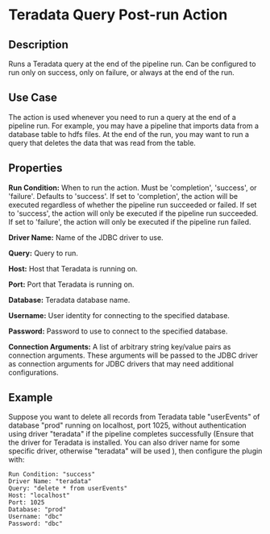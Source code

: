 # Teradata Query Post-run Action


Description
-----------
Runs a Teradata query at the end of the pipeline run.
Can be configured to run only on success, only on failure, or always at the end of the run.


Use Case
--------
The action is used whenever you need to run a query at the end of a pipeline run.
For example, you may have a pipeline that imports data from a database table to
hdfs files. At the end of the run, you may want to run a query that deletes the data
that was read from the table.


Properties
----------
**Run Condition:** When to run the action. Must be 'completion', 'success', or 'failure'. Defaults to 'success'.
If set to 'completion', the action will be executed regardless of whether the pipeline run succeeded or failed.
If set to 'success', the action will only be executed if the pipeline run succeeded.
If set to 'failure', the action will only be executed if the pipeline run failed.

**Driver Name:** Name of the JDBC driver to use.

**Query:** Query to run.

**Host:** Host that Teradata is running on.

**Port:** Port that Teradata is running on.

**Database:** Teradata database name.

**Username:** User identity for connecting to the specified database.

**Password:** Password to use to connect to the specified database.

**Connection Arguments:** A list of arbitrary string key/value pairs as connection arguments. These arguments
will be passed to the JDBC driver as connection arguments for JDBC drivers that may need additional configurations.


Example
-------
Suppose you want to delete all records from Teradata table "userEvents" of database "prod" running on localhost, 
port 1025, without authentication using driver "teradata" if the pipeline completes successfully 
(Ensure that the driver for Teradata is installed. You can also driver name for some specific driver, 
otherwise "teradata" will be used ), then configure the plugin with:

```
Run Condition: "success" 
Driver Name: "teradata"
Query: "delete * from userEvents"
Host: "localhost"
Port: 1025
Database: "prod"
Username: "dbc"
Password: "dbc"
```
